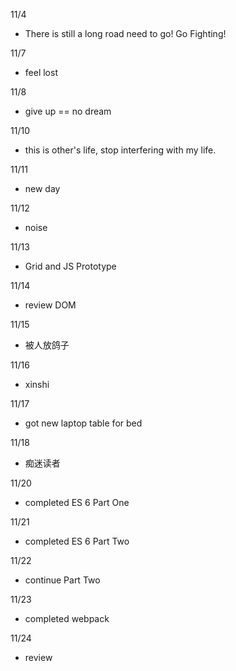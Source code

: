 11/4

- There is still a long road need to go! Go Fighting!

11/7

- feel lost

11/8

- give up == no dream

11/10

- this is other's life, stop interfering with my life.

11/11

- new day

11/12

- noise

11/13

- Grid and JS Prototype

11/14

- review DOM

11/15

- 被人放鸽子

11/16

- xinshi

11/17

- got new laptop table for bed

11/18

- 痴迷读者

11/20

- completed ES 6 Part One

11/21

- completed ES 6 Part Two

11/22

- continue Part Two

11/23

- completed webpack

11/24

- review

